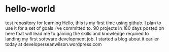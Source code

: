 # hello-world
test repository for learning
Hello, this is my first time using github. I plan to use it for a  set of goals i've committed to. 
90 projects in 180 days posted on here that will lead me to gaining the skills and knowledge
required to landing my first software development job. 
I started a blog about it earlier today at developerseanwilson.wordpress.com
